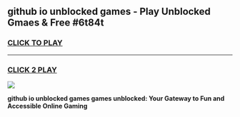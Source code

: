 
## github io unblocked games - Play Unblocked Gmaes & Free #6t84t
<h3>
<a href="https://premium.freeplayer.one?title=github_io_unblocked_games&ref=03M">CLICK TO PLAY</a></h3>
<hr>

<h3>
<a href="https://premium.freeplayer.one?title=github_io_unblocked_games&ref=03M">CLICK 2 PLAY</a>
  
</h3>

<a href="https://premium.freeplayer.one?title=github_io_unblocked_games&ref=03M"><img src="https://clearcache.store/games.png"></a>


**github io unblocked games games unblocked: Your Gateway to Fun and Accessible Online Gaming**
